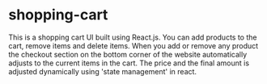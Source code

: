 # shopping-cart

This is a shopping cart UI built using React.js. You can add products to the cart, remove items and delete items. When you add or remove any product the checkout section on the bottom corner of the website automatically adjusts to the current items in the cart. The price and the final amount is adjusted dynamically using 'state management' in react.
